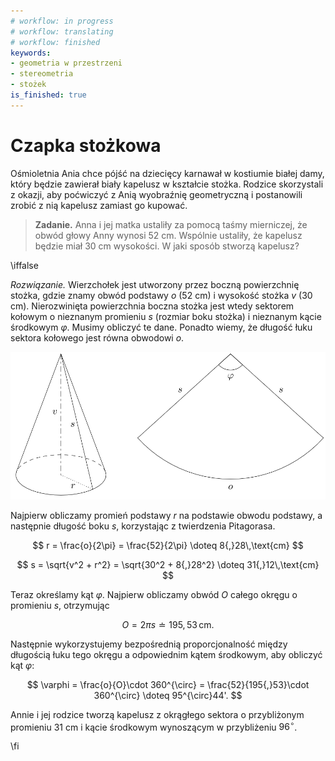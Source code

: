 ```yaml
---
# workflow: in progress
# workflow: translating
# workflow: finished
keywords:
- geometria w przestrzeni
- stereometria
- stożek
is_finished: true
---
```


# Czapka stożkowa

Ośmioletnia Ania chce pójść na dziecięcy karnawał w kostiumie białej damy, który będzie zawierał biały kapelusz w kształcie stożka. Rodzice skorzystali z okazji, aby poćwiczyć z Anią wyobraźnię geometryczną i postanowili zrobić z nią kapelusz zamiast go kupować.

> **Zadanie.** Anna i jej matka ustaliły za pomocą taśmy mierniczej, że obwód głowy Anny wynosi 52 cm. Wspólnie ustaliły, że kapelusz będzie miał 30 cm wysokości. W jaki sposób stworzą kapelusz?

\iffalse

*Rozwiązanie.* Wierzchołek jest utworzony przez boczną powierzchnię stożka, gdzie znamy obwód podstawy $o$ (52 cm) i wysokość stożka $v$ (30 cm). Nierozwinięta powierzchnia boczna stożka jest wtedy sektorem kołowym o nieznanym promieniu $s$ (rozmiar boku stożka) i nieznanym kącie środkowym $\varphi$. Musimy obliczyć te dane. Ponadto wiemy, że długość łuku sektora kołowego jest równa obwodowi $o$.

![Czapka stożkowa](math4you_00005.svg)

Najpierw obliczamy promień podstawy $r$ na podstawie obwodu podstawy, a następnie długość boku $s$, korzystając z twierdzenia Pitagorasa.

$$
r = \frac{o}{2\pi} = \frac{52}{2\pi} \doteq 8{,}28\,\text{cm}
$$

$$
s = \sqrt{v^2 + r^2} = \sqrt{30^2 + 8{,}28^2} \doteq 31{,}12\,\text{cm}
$$

Teraz określamy kąt $\varphi$. Najpierw obliczamy obwód $O$ całego okręgu o promieniu $s$, otrzymując

$$
O = 2\pi s \doteq 195{,}53 \,\text{cm}.
$$ 

Następnie wykorzystujemy bezpośrednią proporcjonalność między długością łuku tego okręgu a odpowiednim kątem środkowym, aby obliczyć kąt $\varphi$: 

$$
\varphi = \frac{o}{O}\cdot 360^{\circ} = \frac{52}{195{,}53}\cdot 360^{\circ} \doteq 95^{\circ}44'.
$$

Annie i jej rodzice tworzą kapelusz z okrągłego sektora o przybliżonym promieniu 31 cm i kącie środkowym wynoszącym w przybliżeniu $96^{\circ}$.

\fi
